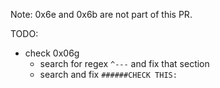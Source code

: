 Note: 0x6e and 0x6b are not part of this PR.

TODO:

- check 0x06g
  - search for regex `^---` and fix that section
  - search and fix `######CHECK THIS:`
